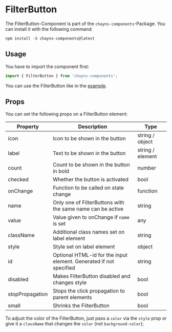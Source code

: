 # FilterButton

The FilterButton-Component is part of the `chayns-components`-Package. You can install it with the following command:

    npm install -S chayns-components@latest

## Usage

You have to import the component first:

```jsx harmony
import { FilterButton } from 'chayns-components';
```

You can use the FilterButton like in the [example](https://github.com/TobitSoftware/chayns-components/blob/master/examples/react-chayns-filterbutton/Example.jsx).

## Props

You can set the following props on a FilterButton element:

| Property        | Description                                                        | Type            |
| --------------- | ------------------------------------------------------------------ | --------------- |
| icon            | Icon to be shown in the button                                     | string / object |
| label           | Text to be shown in the button                                     | string / element|
| count           | Count to be shown in the button in bold                            | number          |
| checked         | Whether the button is activated                                    | bool            |
| onChange        | Function to be called on state change                              | function        |
| name            | Only one of FilterButtons with the same name can be active         | string          |
| value           | Value given to onChange if `name` is set                           | any             |
| className       | Additional class names set on label element                        | string          |
| style           | Style set on label element                                         | object          |
| id              | Optional HTML-id for the input element. Generated if not specified | string          |
| disabled        | Makes FilterButton disabled and changes style                      | bool            |
| stopPropagation | Stops the click propagation to parent elements                     | bool            |
| small           | Shrinks the FilterButton                                           | bool            |

To adjust the color of the FilterButton, just pass a `color` via the `style` prop or give it a `className` that changes the `color` (not `background-color`);
